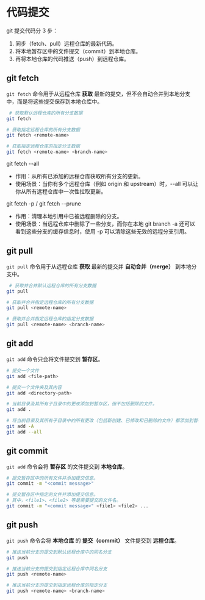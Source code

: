 # 代码提交

git 提交代码分 3 步：

1. 同步（fetch、pull）远程仓库的最新代码。
2. 将本地暂存区中的文件提交（commit）到本地仓库。
3. 再将本地仓库的代码推送（push）到远程仓库。

## git fetch

`git fetch` 命令用于从远程仓库 **获取** 最新的提交，但不会自动合并到本地分支中，而是将这些提交保存到本地仓库中。

```sh
 # 获取默认远程仓库的所有分支数据
git fetch

# 获取指定远程仓库的所有分支数据
git fetch <remote-name>

# 获取指定远程仓库的指定分支数据
git fetch <remote-name> <branch-name>
```

git fetch --all

- 作用：从所有已添加的远程仓库获取所有分支的更新。
- 使用场景：当你有多个远程仓库（例如 origin 和 upstream）时，--all 可以让你从所有远程仓库中一次性拉取更新。

git fetch -p / git fetch --prune

- 作用：清理本地引用中已被远程删除的分支。
- 使用场景：当远程仓库中删除了一些分支，而你在本地 git branch -a 还可以看到这些分支的缓存信息时，使用 -p 可以清除这些无效的远程分支引用。

## git pull

`git pull` 命令用于从远程仓库 **获取** 最新的提交并 **自动合并（merge）** 到本地分支中。

```sh
 # 获取并合并默认远程仓库的所有分支数据
git pull

# 获取并合并指定远程仓库的所有分支数据
git pull <remote-name>

# 获取并合并指定远程仓库的指定分支数据
git pull <remote-name> <branch-name>
```

## git add

`git add` 命令只会将文件提交到 **暂存区**。

```sh
# 提交一个文件
git add <file-path>

# 提交一个文件夹及其内容
git add <directory-path>

# 当前目录及其所有子目录中的更改添加到暂存区，但不包括删除的文件。
git add .

# 将当前目录及其所有子目录中的所有更改（包括新创建、已修改和已删除的文件）都添加到暂存区。
git add -A
git add --all
```

## git commit

`git add` 命令会将 **暂存区** 的文件提交到 **本地仓库**。

```sh
# 提交暂存区中的所有文件并添加提交信息。
git commit -m "<commit message>"

# 提交暂存区中指定的文件并添加提交信息。
# 其中，<file1>、<file2> 等是需要提交的文件名。
git commit -m "<commit message>" <file1> <file2> ...
```

## git push

`git push` 命令会将 **本地仓库** 的 **提交（commit）** 文件提交到 **远程仓库**。

```sh
# 推送当前分支的提交到默认远程仓库中的同名分支
git push

# 推送当前分支的提交到指定远程仓库中同名分支
git push <remote-name>

# 推送当前分支的提交到指定远程仓库的指定分支
git push <remote-name> <branch-name>
```
